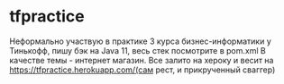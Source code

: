 # tfpractice
Неформально участвую в практике 3 курса бизнес-информатики у Тинькофф, пишу бэк на Java 11, весь стек посмотрите в pom.xml
В качестве темы - интернет магазин. Все залито на хероку и весит на https://tfpractice.herokuapp.com/(сам рест, и прикрученный сваггер)
